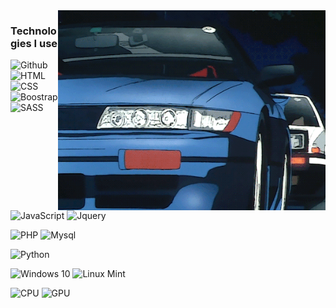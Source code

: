 <img align="right" alt="GIF" height="320px" src="https://github.com/cfrodriguezb17/cfrodriguezb17/blob/main/assets/gifsito.gif"/>

### Technologies I use
![Github](https://img.shields.io/badge/GitHub-100000?style=for-the-badge&logo=github&logoColor=white)
![HTML](https://img.shields.io/badge/HTML5-E34F26?style=for-the-badge&logo=html5&logoColor=white)
![CSS](https://img.shields.io/badge/CSS3-1572B6?style=for-the-badge&logo=css3&logoColor=white)
![Boostrap](https://img.shields.io/badge/Bootstrap-563D7C?style=for-the-badge&logo=bootstrap&logoColor=white)
![SASS](https://img.shields.io/badge/Sass-CC6699?style=for-the-badge&logo=sass&logoColor=white)
![JavaScript](https://img.shields.io/badge/JavaScript-F7DF1E?style=for-the-badge&logo=javascript&logoColor=black)
![Jquery](https://img.shields.io/badge/jQuery-0769AD?style=for-the-badge&logo=jquery&logoColor=white)

![PHP](https://img.shields.io/badge/PHP-777BB4?style=for-the-badge&logo=php&logoColor=white)
![Mysql](https://img.shields.io/badge/MySQL-00000F?style=for-the-badge&logo=mysql&logoColor=white)


![Python](https://img.shields.io/badge/Python-14354C?style=for-the-badge&logo=python&logoColor=white)


![Windows 10](https://img.shields.io/badge/Windows-0078D6?style=for-the-badge&logo=windows&logoColor=white)
![Linux Mint](https://img.shields.io/badge/Linux_Mint-87CF3E?style=for-the-badge&logo=linux-mint&logoColor=white)

![CPU](https://img.shields.io/badge/Intel-Core_i5_7th-0071C5?style=for-the-badge&logo=intel&logoColor=white)
![GPU](https://img.shields.io/badge/NVIDIA-940MX-76B900?style=for-the-badge&logo=nvidia&logoColor=white)

<!---
cfrodriguezb17/cfrodriguezb17 is a ✨ special ✨ repository because its `README.md` (this file) appears on your GitHub profile.
You can click the Preview link to take a look at your changes.
--->
